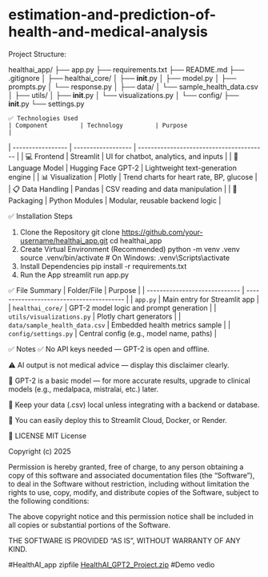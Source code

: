 # estimation-and-prediction-of-health-and-medical-analysis

Project Structure:

healthai_app/
├── app.py
├── requirements.txt
├── README.md
├── .gitignore
│
├── healthai_core/
│   ├── __init__.py
│   ├── model.py
│   ├── prompts.py
│   └── response.py
│
├── data/
│   └── sample_health_data.csv
│
├── utils/
│   ├── __init__.py
│   └── visualizations.py
│
└── config/
    ├── __init__.py
    └── settings.py

    ✅ Technologies Used
    | Component         | Technology         | Purpose                                  |
| ----------------- | ------------------ | ---------------------------------------- |
| 💻 Frontend       | Streamlit          | UI for chatbot, analytics, and inputs    |
| 🧠 Language Model | Hugging Face GPT-2 | Lightweight text-generation engine       |
| 📊 Visualization  | Plotly             | Trend charts for heart rate, BP, glucose |
| 📋 Data Handling  | Pandas             | CSV reading and data manipulation        |
| 🔧 Packaging      | Python Modules     | Modular, reusable backend logic          |

✅ Installation Steps
1. Clone the Repository
git clone https://github.com/your-username/healthai_app.git
cd healthai_app
2. Create Virtual Environment (Recommended)
python -m venv .venv
source .venv/bin/activate   # On Windows: .venv\Scripts\activate
3. Install Dependencies
pip install -r requirements.txt
4. Run the App
streamlit run app.py

✅ File Summary
| Folder/File                   | Purpose                                  |
| ----------------------------- | ---------------------------------------- |
| `app.py`                      | Main entry for Streamlit app             |
| `healthai_core/`              | GPT-2 model logic and prompt generation  |
| `utils/visualizations.py`     | Plotly chart generators                  |
| `data/sample_health_data.csv` | Embedded health metrics sample           |
| `config/settings.py`          | Central config (e.g., model name, paths) |

✅ Notes
✅ No API keys needed — GPT-2 is open and offline.

⚠️ AI output is not medical advice — display this disclaimer clearly.

🧠 GPT-2 is a basic model — for more accurate results, upgrade to clinical models (e.g., medalpaca, mistralai, etc.) later.

📁 Keep your data (.csv) local unless integrating with a backend or database.

🚀 You can easily deploy this to Streamlit Cloud, Docker, or Render.

📄 LICENSE
MIT License

Copyright (c) 2025 

Permission is hereby granted, free of charge, to any person obtaining a copy of this software and associated documentation files (the “Software”), to deal in the Software without restriction, including without limitation the rights to use, copy, modify, and distribute copies of the Software, subject to the following conditions:

The above copyright notice and this permission notice shall be included in all copies or substantial portions of the Software.

THE SOFTWARE IS PROVIDED “AS IS”, WITHOUT WARRANTY OF ANY KIND.

#HealthAI_app zipfile 
[HealthAI_GPT2_Project.zip](https://github.com/user-attachments/files/20981184/HealthAI_GPT2_Project.zip)
#Demo vedio

